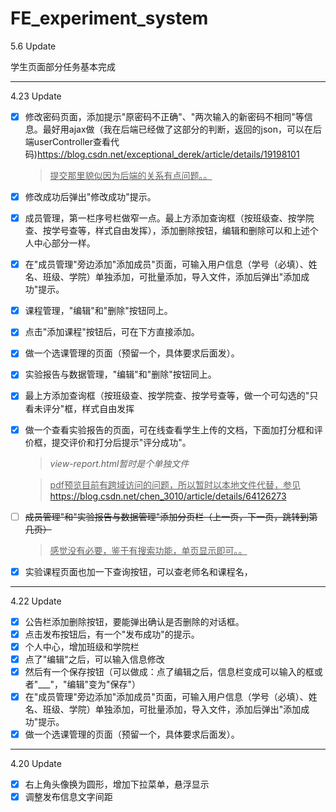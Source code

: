 # FE_experiment_system
5.6 Update

学生页面部分任务基本完成

---

4.23 Update

- [x] 修改密码页面，添加提示"原密码不正确"、"两次输入的新密码不相同"等信息。最好用ajax做（我在后端已经做了这部分的判断，返回的json，可以在后端userController查看代码)https://blog.csdn.net/exceptional_derek/article/details/19198101

  >  <u>提交那里貌似因为后端的关系有点问题。。</u>

- [x] 修改成功后弹出"修改成功"提示。

- [x] 成员管理，第一栏序号栏做窄一点。最上方添加查询框（按班级查、按学院查、按学号查等，样式自由发挥），添加删除按钮，编辑和删除可以和上述个人中心部分一样。

- [x] 在"成员管理"旁边添加"添加成员"页面，可输入用户信息（学号（必填）、姓名、班级、学院）单独添加，可批量添加，导入文件，添加后弹出"添加成功"提示。 

- [x] 课程管理，"编辑"和"删除"按钮同上。

- [x] 点击"添加课程"按钮后，可在下方直接添加。

- [x] 做一个选课管理的页面（预留一个，具体要求后面发）。

- [x] 实验报告与数据管理，"编辑"和"删除"按钮同上。

- [x] 最上方添加查询框（按班级查、按学院查、按学号查等，做一个可勾选的"只看未评分"框，样式自由发挥

- [x] 做一个查看实验报告的页面，可在线查看学生上传的文档，下面加打分框和评价框，提交评价和打分后提示"评分成功"。

  >  *view-report.html暂时是个单独文件*

  >  <u>pdf预览目前有跨域访问的问题，所以暂时以本地文件代替，参见</u>https://blog.csdn.net/chen_3010/article/details/64126273

- [ ] ~~成员管理"和"实验报告与数据管理"添加分页栏（上一页，下一页，跳转到第几页）~~

  > <u>感觉没有必要，鉴于有搜索功能，单页显示即可。。</u>

- [x] 实验课程页面也加一下查询按钮，可以查老师名和课程名，
---
4.22 Update
- [x]  公告栏添加删除按钮，要能弹出确认是否删除的对话框。
- [x]  点击发布按钮后，有一个"发布成功"的提示。
- [x]  个人中心，增加班级和学院栏
- [x]  点了"编辑"之后，可以输入信息修改
- [x]  然后有一个保存按钮（可以做成：点了编辑之后，信息栏变成可以输入的框或者"\_\_\_"，"编辑"变为"保存"）
- [x]  在"成员管理"旁边添加"添加成员"页面，可输入用户信息（学号（必填）、姓名、班级、学院）单独添加，可批量添加，导入文件，添加后弹出"添加成功"提示。 
- [x]  做一个选课管理的页面（预留一个，具体要求后面发）。
---
4.20 Update
- [x]  右上角头像换为圆形，增加下拉菜单，悬浮显示
- [x]  调整发布信息文字间距
